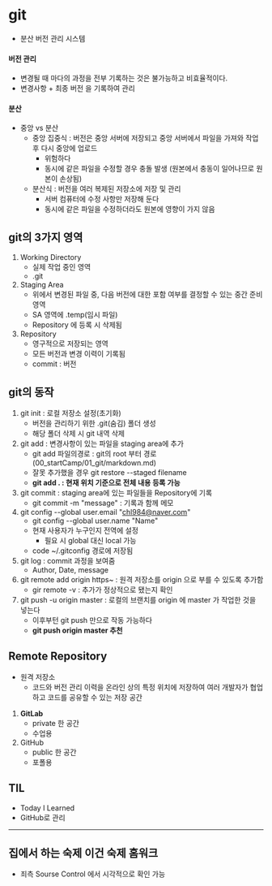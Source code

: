 # git
- 분산 버전 관리 시스템
#### 버전 관리
- 변경될 때 마다의 과정을 전부 기록하는 것은 불가능하고 비효율적이다.
- 변경사항 + 최종 버전 을 기록하여 관리
#### 분산
- 중앙 vs 분산
    - 중앙 집중식 : 버전은 중앙 서버에 저장되고 중앙 서버에서 파일을 가져와 작업 후 다시 중앙에 업로드
        - 위험하다
        - 동시에 같은 파일을 수정할 경우 충돌 발생 (원본에서 충동이 일어나므로 원본이 손상됨)
    - 분산식 : 버전을 여러 복제된 저장소에 저장 및 관리
        - 서버 컴퓨터에 수정 사항만 저장해 둔다
        - 동시에 같은 파일을 수정하더라도 원본에 영향이 가지 않음
## git의 3가지 영역
1. Working Directory
    - 실제 작업 중인 영역
    - .git
2. Staging Area
    - 위에서 변경된 파일 중, 다음 버전에 대한 포함 여부를 결정할 수 있는 중간 준비 영역
    - SA 영역에 .temp(임시 파일)
    - Repository 에 등록 시 삭제됨
3. Repository
    - 영구적으로 저장되는 영역
    - 모든 버전과 변경 이력이 기록됨
    - commit : 버전
## git의 동작
1. git init : 로컬 저장소 설정(초기화)
    - 버전을 관리하기 위한 .git(숨김) 폴더 생성
    - 해당 폴더 삭제 시 git 내역 삭제
2. git add : 변경사항이 있는 파일을 staging area에 추가
    - git add 파일의경로 : git의 root 부터 경로(00_startCamp/01_git/markdown.md)
    - 잘못 추가했을 경우 git restore --staged filename
    - **git add . : 현재 위치 기준으로 전체 내용 등록 가능**
3. git commit : staging area에 있는 파일들을 Repository에 기록
    - git commit -m "message" : 기록과 함께 메모
4. git config --global user.email "chl984@naver.com"
    - git config --global user.name "Name"
    - 현재 사용자가 누구인지 전역에 설정
        - 필요 시 global 대신 local 가능
    - code ~/.gitconfig 경로에 저장됨
5. git log : commit 과정을 보여줌
    - Author, Date, message
6. git remote add origin https~ : 원격 저장소를 origin 으로 부를 수 있도록 추가함
    - gir remote -v : 추가가 정상적으로 됐는지 확인
7. git push -u origin master : 로컬의 브랜치를 origin 에 master 가 작업한 것을 넣는다
    - 이후부턴 git push 만으로 작동 가능하다
    - **git push origin master 추천**
## Remote Repository
- 원격 저장소
    - 코드와 버전 관리 이력을 온라인 상의 특정 위치에 저장하여 여러 개발자가 협업하고 코드를 공유할 수 있는 저장 공간
1. **GitLab**
    - private 한 공간
    - 수업용
2. GitHub
    - public 한 공간
    - 포폴용
## TIL
- Today I Learned
- GitHub로 관리
---
집에서 하는 숙제 이건 숙제 홈워크
---
- 죄측 Sourse Control 에서 시각적으로 확인 가능